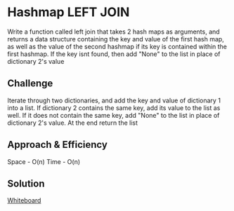 # Hashmap LEFT JOIN
<!-- Short summary or background information -->
Write a function called left join that takes 2 hash maps as arguments, and returns a data structure containing the key and value of the first hash map, as well as the value of the second hashmap if its key is contained within the first hashmap. If the key isnt found, then add "None" to the list in place of dictionary 2's value

## Challenge
<!-- Description of the challenge -->
Iterate through two dictionaries, and add the key and value of dictionary 1 into a list. If dictionary 2 contains the same key, add its value to the list as well. If it does not contain the same key, add "None" to the list in place of dictionary 2's value. At the end return the list

## Approach & Efficiency
<!-- What approach did you take? Why? What is the Big O space/time for this approach? -->
Space - O(n)
Time - O(n)

## Solution
<!-- Embedded whiteboard image -->
[Whiteboard](codechallenge33.jpg)
